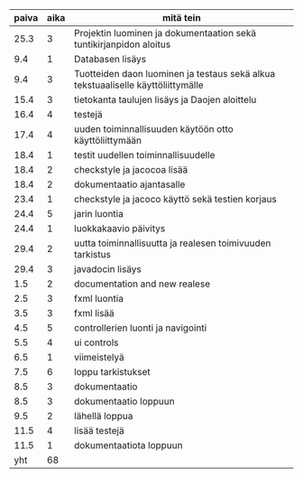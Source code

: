 ﻿paiva | aika | mitä tein
----- | ---- | ---------
25.3 | 3 | Projektin luominen ja dokumentaation sekä tuntikirjanpidon aloitus
9.4 | 1 | Databasen lisäys
9.4 | 3 | Tuotteiden daon luominen ja testaus sekä alkua tekstuaaliselle käyttöliittymälle
15.4 | 3 | tietokanta taulujen lisäys ja Daojen aloittelu
16.4 | 4 | testejä
17.4 | 4 | uuden toiminnallisuuden käytöön otto käyttöliittymään
18.4 | 1 | testit uudellen toiminnallisuudelle
18.4 | 2 | checkstyle ja jacocoa lisää
18.4 | 2 | dokumentaatio ajantasalle
23.4 | 1 | checkstyle ja jacoco käyttö sekä testien korjaus
24.4 | 5 | jarin luontia
24.4 | 1 | luokkakaavio päivitys
29.4 | 2 | uutta toiminnallisuutta ja realesen toimivuuden tarkistus
29.4 | 3 | javadocin lisäys
1.5 | 2 | documentation and new realese
2.5 | 3 | fxml luontia
3.5 | 3 | fxml lisää
4.5 | 5 | controllerien luonti ja navigointi
5.5 | 4 | ui controls
6.5 | 1 | viimeistelyä
7.5 | 6 | loppu tarkistukset
8.5 | 3 | dokumentaatio
8.5 | 3 | dokumentaatio loppuun
9.5 | 2 | lähellä loppua
11.5 | 4 | lisää testejä
11.5 | 1 | dokumentaatiota loppuun
yht | 68 |
